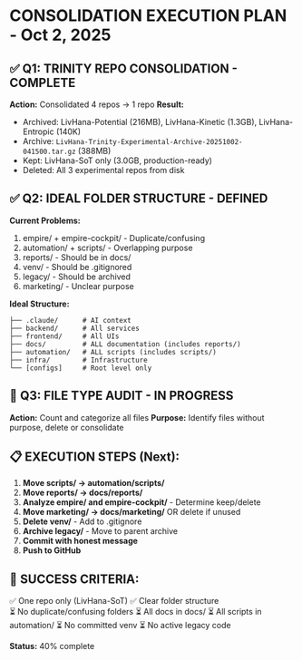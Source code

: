 # CONSOLIDATION EXECUTION PLAN - Oct 2, 2025

## ✅ Q1: TRINITY REPO CONSOLIDATION - COMPLETE

**Action:** Consolidated 4 repos → 1 repo
**Result:**
- Archived: LivHana-Potential (216MB), LivHana-Kinetic (1.3GB), LivHana-Entropic (140K)
- Archive: `LivHana-Trinity-Experimental-Archive-20251002-041500.tar.gz` (388MB)
- Kept: LivHana-SoT only (3.0GB, production-ready)
- Deleted: All 3 experimental repos from disk

## ✅ Q2: IDEAL FOLDER STRUCTURE - DEFINED

**Current Problems:**
1. empire/ + empire-cockpit/ - Duplicate/confusing
2. automation/ + scripts/ - Overlapping purpose  
3. reports/ - Should be in docs/
4. venv/ - Should be .gitignored
5. legacy/ - Should be archived
6. marketing/ - Unclear purpose

**Ideal Structure:**
```
├── .claude/      # AI context
├── backend/      # All services
├── frontend/     # All UIs
├── docs/         # ALL documentation (includes reports/)
├── automation/   # ALL scripts (includes scripts/)
├── infra/        # Infrastructure
└── [configs]     # Root level only
```

## 🔄 Q3: FILE TYPE AUDIT - IN PROGRESS

**Action:** Count and categorize all files
**Purpose:** Identify files without purpose, delete or consolidate

## 📋 EXECUTION STEPS (Next):

1. **Move scripts/ → automation/scripts/**
2. **Move reports/ → docs/reports/**
3. **Analyze empire/ and empire-cockpit/** - Determine keep/delete
4. **Move marketing/ → docs/marketing/** OR delete if unused
5. **Delete venv/** - Add to .gitignore
6. **Archive legacy/** - Move to parent archive
7. **Commit with honest message**
8. **Push to GitHub**

## 🎯 SUCCESS CRITERIA:

✅ One repo only (LivHana-SoT)
✅ Clear folder structure  
⏳ No duplicate/confusing folders
⏳ All docs in docs/
⏳ All scripts in automation/
⏳ No committed venv
⏳ No active legacy code

**Status:** 40% complete
